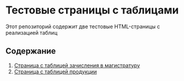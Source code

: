 # Тестовые страницы с таблицами

Этот репозиторий содержит две тестовые HTML-страницы с реализацией таблиц

## Содержание

1. [Страница с таблицей зачисления в магистратуру](#страница-с-таблицей-зачисления-в-магистратуру)
2. [Страница с таблицей продукции](#страница-с-таблицей-продукции)
